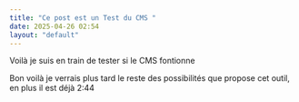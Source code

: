 ```yaml
---
title: "Ce post est un Test du CMS "
date: 2025-04-26 02:54
layout: "default"
---
```

V﻿oilà je suis en train de tester si le CMS fontionne

B﻿on voilà je verrais plus tard le reste des possibilités que propose cet outil, en plus il est déjà 2:44